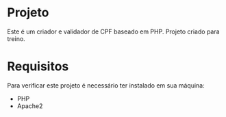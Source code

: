# Projeto
Este é um criador e validador de CPF baseado em PHP. Projeto criado para treino.

# Requisitos
Para verificar este projeto é necessário ter instalado em sua máquina:
- PHP
- Apache2